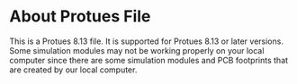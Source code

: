 # About Protues File

This is a Protues 8.13 file. It is supported for Protues 8.13 or later versions.
Some simulation modules may not be working properly on your local computer since there are some simulation modules and PCB footprints that are created by our local computer. 
